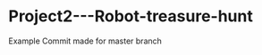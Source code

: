 Project2---Robot-treasure-hunt
==============================
Example Commit made for master branch
